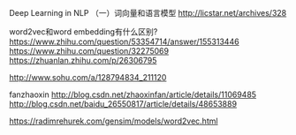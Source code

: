 Deep Learning in NLP （一）词向量和语言模型
http://licstar.net/archives/328

word2vec和word embedding有什么区别?
https://www.zhihu.com/question/53354714/answer/155313446
https://www.zhihu.com/question/32275069
https://zhuanlan.zhihu.com/p/26306795

http://www.sohu.com/a/128794834_211120

fanzhaoxin
http://blog.csdn.net/zhaoxinfan/article/details/11069485
http://blog.csdn.net/baidu_26550817/article/details/48653889

https://radimrehurek.com/gensim/models/word2vec.html
